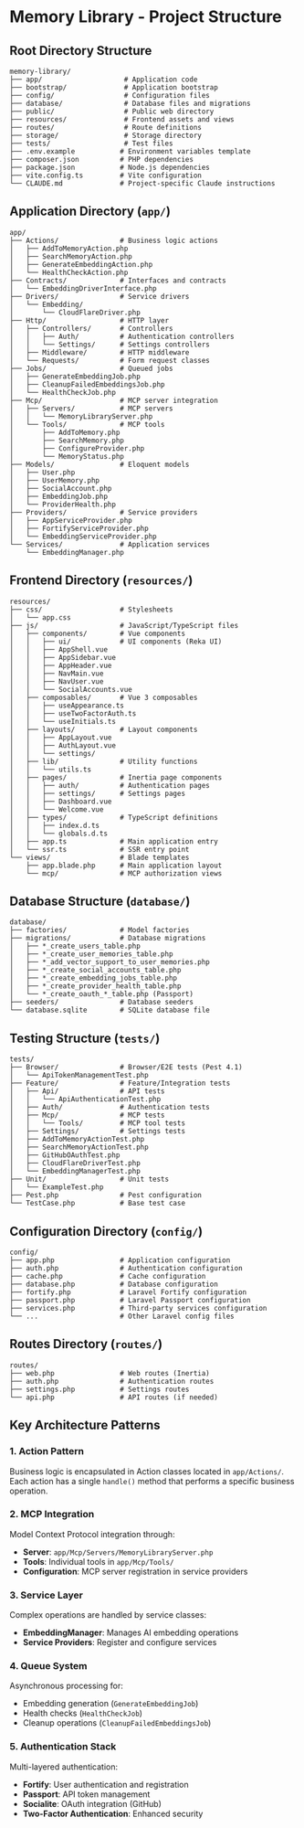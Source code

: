 # Memory Library - Project Structure

## Root Directory Structure
```
memory-library/
├── app/                    # Application code
├── bootstrap/              # Application bootstrap
├── config/                 # Configuration files
├── database/               # Database files and migrations
├── public/                 # Public web directory
├── resources/              # Frontend assets and views
├── routes/                 # Route definitions
├── storage/                # Storage directory
├── tests/                  # Test files
├── .env.example           # Environment variables template
├── composer.json          # PHP dependencies
├── package.json           # Node.js dependencies
├── vite.config.ts         # Vite configuration
└── CLAUDE.md              # Project-specific Claude instructions
```

## Application Directory (`app/`)
```
app/
├── Actions/               # Business logic actions
│   ├── AddToMemoryAction.php
│   ├── SearchMemoryAction.php
│   ├── GenerateEmbeddingAction.php
│   └── HealthCheckAction.php
├── Contracts/             # Interfaces and contracts
│   └── EmbeddingDriverInterface.php
├── Drivers/               # Service drivers
│   └── Embedding/
│       └── CloudFlareDriver.php
├── Http/                  # HTTP layer
│   ├── Controllers/       # Controllers
│   │   ├── Auth/          # Authentication controllers
│   │   └── Settings/      # Settings controllers
│   ├── Middleware/        # HTTP middleware
│   └── Requests/          # Form request classes
├── Jobs/                  # Queued jobs
│   ├── GenerateEmbeddingJob.php
│   ├── CleanupFailedEmbeddingsJob.php
│   └── HealthCheckJob.php
├── Mcp/                   # MCP server integration
│   ├── Servers/           # MCP servers
│   │   └── MemoryLibraryServer.php
│   └── Tools/             # MCP tools
│       ├── AddToMemory.php
│       ├── SearchMemory.php
│       ├── ConfigureProvider.php
│       └── MemoryStatus.php
├── Models/                # Eloquent models
│   ├── User.php
│   ├── UserMemory.php
│   ├── SocialAccount.php
│   ├── EmbeddingJob.php
│   └── ProviderHealth.php
├── Providers/             # Service providers
│   ├── AppServiceProvider.php
│   ├── FortifyServiceProvider.php
│   └── EmbeddingServiceProvider.php
└── Services/              # Application services
    └── EmbeddingManager.php
```

## Frontend Directory (`resources/`)
```
resources/
├── css/                   # Stylesheets
│   └── app.css
├── js/                    # JavaScript/TypeScript files
│   ├── components/        # Vue components
│   │   ├── ui/            # UI components (Reka UI)
│   │   ├── AppShell.vue
│   │   ├── AppSidebar.vue
│   │   ├── AppHeader.vue
│   │   ├── NavMain.vue
│   │   ├── NavUser.vue
│   │   └── SocialAccounts.vue
│   ├── composables/       # Vue 3 composables
│   │   ├── useAppearance.ts
│   │   ├── useTwoFactorAuth.ts
│   │   └── useInitials.ts
│   ├── layouts/           # Layout components
│   │   ├── AppLayout.vue
│   │   ├── AuthLayout.vue
│   │   └── settings/
│   ├── lib/               # Utility functions
│   │   └── utils.ts
│   ├── pages/             # Inertia page components
│   │   ├── auth/          # Authentication pages
│   │   ├── settings/      # Settings pages
│   │   ├── Dashboard.vue
│   │   └── Welcome.vue
│   ├── types/             # TypeScript definitions
│   │   ├── index.d.ts
│   │   └── globals.d.ts
│   ├── app.ts             # Main application entry
│   └── ssr.ts             # SSR entry point
└── views/                 # Blade templates
    ├── app.blade.php      # Main application layout
    └── mcp/               # MCP authorization views
```

## Database Structure (`database/`)
```
database/
├── factories/             # Model factories
├── migrations/            # Database migrations
│   ├── *_create_users_table.php
│   ├── *_create_user_memories_table.php
│   ├── *_add_vector_support_to_user_memories.php
│   ├── *_create_social_accounts_table.php
│   ├── *_create_embedding_jobs_table.php
│   ├── *_create_provider_health_table.php
│   └── *_create_oauth_*_table.php (Passport)
├── seeders/               # Database seeders
└── database.sqlite        # SQLite database file
```

## Testing Structure (`tests/`)
```
tests/
├── Browser/               # Browser/E2E tests (Pest 4.1)
│   └── ApiTokenManagementTest.php
├── Feature/               # Feature/Integration tests
│   ├── Api/               # API tests
│   │   └── ApiAuthenticationTest.php
│   ├── Auth/              # Authentication tests
│   ├── Mcp/               # MCP tests
│   │   └── Tools/         # MCP tool tests
│   ├── Settings/          # Settings tests
│   ├── AddToMemoryActionTest.php
│   ├── SearchMemoryActionTest.php
│   ├── GitHubOAuthTest.php
│   ├── CloudFlareDriverTest.php
│   └── EmbeddingManagerTest.php
├── Unit/                  # Unit tests
│   └── ExampleTest.php
├── Pest.php               # Pest configuration
└── TestCase.php           # Base test case
```

## Configuration Directory (`config/`)
```
config/
├── app.php                # Application configuration
├── auth.php               # Authentication configuration
├── cache.php              # Cache configuration
├── database.php           # Database configuration
├── fortify.php            # Laravel Fortify configuration
├── passport.php           # Laravel Passport configuration
├── services.php           # Third-party services configuration
└── ...                    # Other Laravel config files
```

## Routes Directory (`routes/`)
```
routes/
├── web.php                # Web routes (Inertia)
├── auth.php               # Authentication routes
├── settings.php           # Settings routes
└── api.php                # API routes (if needed)
```

## Key Architecture Patterns

### 1. Action Pattern
Business logic is encapsulated in Action classes located in `app/Actions/`. Each action has a single `handle()` method that performs a specific business operation.

### 2. MCP Integration
Model Context Protocol integration through:
- **Server**: `app/Mcp/Servers/MemoryLibraryServer.php`
- **Tools**: Individual tools in `app/Mcp/Tools/`
- **Configuration**: MCP server registration in service providers

### 3. Service Layer
Complex operations are handled by service classes:
- **EmbeddingManager**: Manages AI embedding operations
- **Service Providers**: Register and configure services

### 4. Queue System
Asynchronous processing for:
- Embedding generation (`GenerateEmbeddingJob`)
- Health checks (`HealthCheckJob`)
- Cleanup operations (`CleanupFailedEmbeddingsJob`)

### 5. Authentication Stack
Multi-layered authentication:
- **Fortify**: User authentication and registration
- **Passport**: API token management
- **Socialite**: OAuth integration (GitHub)
- **Two-Factor Authentication**: Enhanced security
